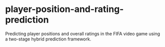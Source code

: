 # player-position-and-rating-prediction
Predicting player positions and overall ratings in the FIFA video game using a two-stage hybrid prediction framework.
